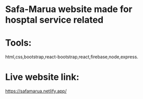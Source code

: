 # Safa-Marua website made for hosptal service related
# Tools:
html,css,bootstrap,react-bootstrap,react,firebase,node,express.
# Live website link:
https://safamarua.netlify.app/
